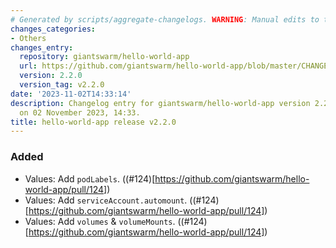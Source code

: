 ```yaml
---
# Generated by scripts/aggregate-changelogs. WARNING: Manual edits to this files will be overwritten.
changes_categories:
- Others
changes_entry:
  repository: giantswarm/hello-world-app
  url: https://github.com/giantswarm/hello-world-app/blob/master/CHANGELOG.md#220---2023-11-02
  version: 2.2.0
  version_tag: v2.2.0
date: '2023-11-02T14:33:14'
description: Changelog entry for giantswarm/hello-world-app version 2.2.0, published
  on 02 November 2023, 14:33.
title: hello-world-app release v2.2.0
---
```


### Added
- Values: Add `podLabels`. ((#124)[https://github.com/giantswarm/hello-world-app/pull/124])
- Values: Add `serviceAccount.automount`. ((#124)[https://github.com/giantswarm/hello-world-app/pull/124])
- Values: Add `volumes` & `volumeMounts`. ((#124)[https://github.com/giantswarm/hello-world-app/pull/124])
